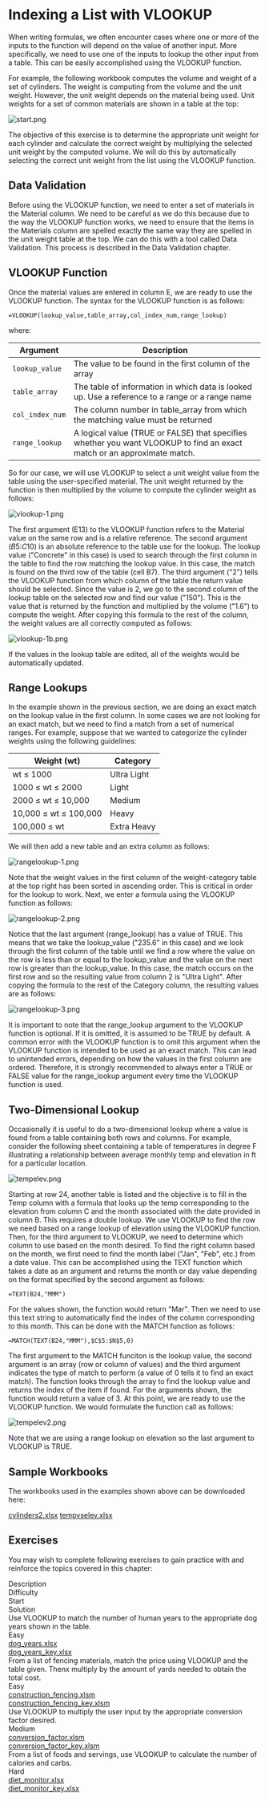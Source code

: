 # Indexing a List with VLOOKUP

When writing formulas, we often encounter cases where one or more of the inputs to the function will depend on the value of another input. More specifically, we need to use one of the inputs to lookup the other input from a table. This can be easily accomplished using the VLOOKUP function.

For example, the following workbook computes the volume and weight of a set of cylinders. The weight is computing from the volume and the unit weight. However, the unit weight depends on the material being used. Unit weights for a set of common materials are shown in a table at the top:

![start.png](images/start.png)

The objective of this exercise is to determine the appropriate unit weight for each cylinder and calculate the correct weight by multiplying the selected unit weight by the computed volume. We will do this by automatically selecting the correct unit weight from the list using the VLOOKUP function.

## Data Validation

Before using the VLOOKUP function, we need to enter a set of materials in the Material column. We need to be careful as we do this because due to the way the VLOOKUP function works, we need to ensure that the items in the Materials column are spelled exactly the same way they are spelled in the unit weight table at the top. We can do this with a tool called Data Validation. This process is described in the Data Validation chapter.

## VLOOKUP Function

Once the material values are entered in column E, we are ready to use the VLOOKUP function. The syntax for the VLOOKUP function is as follows:

```
=VLOOKUP(lookup_value,table_array,col_index_num,range_lookup)
```

where:

| Argument | Description |
|----------------|-----------------------------------------------------------------------------|
| `lookup_value` | The value to be found in the first column of the array |
| `table_array` | The table of information in which data is looked up. Use a reference to a range or a range name |
| `col_index_num` | The column number in table_array from which the matching value must be returned |
| `range_lookup` | A logical value (TRUE or FALSE) that specifies whether you want VLOOKUP to find an exact match or an approximate match. |


So for our case, we will use VLOOKUP to select a unit weight value from the table using the user-specified material. The unit weight returned by the function is then multiplied by the volume to compute the cylinder weight as follows:

![vlookup-1.png](images/vlookup-1.png)

The first argument (E13) to the VLOOKUP function refers to the Material value on the same row and is a relative reference. The second argument ($B$5:$C$10) is an absolute reference to the table use for the lookup. The lookup value ("Concrete" in this case) is used to search through the first column in the table to find the row matching the lookup value. In this case, the match is found on the third row of the table (cell B7). The third argument ("2") tells the VLOOKUP function from which column of the table the return value should be selected. Since the value is 2, we go to the second column of the lookup table on the selected row and find our value ("150"). This is the value that is returned by the function and multiplied by the volume ("1.6") to compute the weight. After copying this formula to the rest of the column, the weight values are all correctly computed as follows:

![vlookup-1b.png](images/vlookup-1b.png)

If the values in the lookup table are edited, all of the weights would be automatically updated.

## Range Lookups

In the example shown in the previous section, we are doing an exact match on the lookup value in the first column. In some cases we are not looking for an exact match, but we need to find a match from a set of numerical ranges. For example, suppose that we wanted to categorize the cylinder weights using the following guidelines:

| Weight (wt) | Category |
|-------------|---------------|
| wt ≤ 1000 | Ultra Light |
| 1000 ≤ wt ≤ 2000 | Light |
| 2000 ≤ wt ≤ 10,000 | Medium |
| 10,000 ≤ wt ≤ 100,000 | Heavy |
| 100,000 ≤ wt | Extra Heavy |

We will then add a new table and an extra column as follows:

![rangelookup-1.png](images/rangelookup-1.png)

Note that the weight values in the first column of the weight-category table at the top right has been sorted in ascending order. This is critical in order for the lookup to work. Next, we enter a formula using the VLOOKUP function as follows:

![rangelookup-2.png](images/rangelookup-2.png)

Notice that the last argument (range_lookup) has a value of TRUE. This means that we take the lookup_value ("235.6" in this case) and we look through the first column of the table until we find a row where the value on the row is less than or equal to the lookup_value and the value on the next row is greater than the lookup_value. In this case, the match occurs on the first row and so the resulting value from column 2 is "Ultra Light". After copying the formula to the rest of the Category column, the resulting values are as follows:

![rangelookup-3.png](images/rangelookup-3.png)

It is important to note that the range_lookup argument to the VLOOKUP function is optional. If it is omitted, it is assumed to be TRUE by default. A common error with the VLOOKUP function is to omit this argument when the VLOOKUP function is intended to be used as an exact match. This can lead to unintended errors, depending on how the values in the first column are ordered. Therefore, it is strongly recommended to always enter a TRUE or FALSE value for the range_lookup argument every time the VLOOKUP function is used.

## Two-Dimensional Lookup

Occasionally it is useful to do a two-dimensional lookup where a value is found from a table containing both rows and columns. For example, consider the following sheet containing a table of temperatures in degree F illustrating a relationship between average monthly temp and elevation in ft for a particular location.

![tempelev.png](images/tempelev.png)

Starting at row 24, another table is listed and the objective is to fill in the Temp column with a formula that looks up the temp corresponding to the elevation from column C and the month associated with the date provided in column B. This requires a double lookup. We use VLOOKUP to find the row we need based on a range lookup of elevation using the VLOOKUP function. Then, for the third argument to VLOOKUP, we need to determine which column to use based on the month desired. To find the right column based on the month, we first need to find the month label ("Jan", "Feb", etc.) from a date value. This can be accomplished using the TEXT function which takes a date as an argument and returns the month or day value depending on the format specified by the second argument as follows:

```
=TEXT(B24,"MMM")
```

For the values shown, the function would return "Mar". Then we need to use this text string to automatically find the index of the column corresponding to this month. This can be done with the MATCH function as follows:

```
=MATCH(TEXT(B24,"MMM"),$C$5:$N$5,0)
```

The first argument to the MATCH funciton is the lookup value, the second argument is an array (row or column of values) and the third argument indicates the type of match to perform (a value of 0 tells it to find an exact match). The function looks through the array to find the lookup value and returns the index of the item if found. For the arguments shown, the function would return a value of 3. At this point, we are ready to use the VLOOKUP function. We would formulate the function call as follows:

![tempelev2.png](images/tempelev2.png)

Note that we are using a range lookup on elevation so the last argument to VLOOKUP is TRUE.

## Sample Workbooks
The workbooks used in the examples shown above can be downloaded here:

[cylinders2.xlsx](files/cylinders2.xlsx) [tempvselev.xlsx](files/tempvselev.xlsx)

## Exercises

You may wish to complete following exercises to gain practice with and reinforce the topics covered in this chapter:

<div class="exercise-grid" data-columns="4">
<div class="exercise-header">Description</div>
<div class="exercise-header">Difficulty</div>
<div class="exercise-header">Start</div>
<div class="exercise-header">Solution</div>
<div class="exercise-cell">Use VLOOKUP to match the number of human years to the appropriate dog years shown in the table.</div>
<div class="exercise-cell">Easy</div>
<div class="exercise-cell"><a href="files/dog_years.xlsx">dog_years.xlsx</a></div>
<div class="exercise-cell"><a href="files/dog_years_key.xlsx">dog_years_key.xlsx</a></div>
<div class="exercise-cell">From a list of fencing materials, match the price using VLOOKUP and the table given. Thenx multiply by the amount of yards needed to obtain the total cost.</div>
<div class="exercise-cell">Easy</div>
<div class="exercise-cell"><a href="files/construction_fencing.xlsm">construction_fencing.xlsm</a></div>
<div class="exercise-cell"><a href="files/construction_fencing_key.xlsm">construction_fencing_key.xlsm</a></div>
<div class="exercise-cell">Use VLOOKUP to multiply the user input by the appropriate conversion factor desired.</div>
<div class="exercise-cell">Medium</div>
<div class="exercise-cell"><a href="files/conversion_factor.xlsm">conversion_factor.xlsm</a></div>
<div class="exercise-cell"><a href="files/conversion_factor_key.xlsm">conversion_factor_key.xlsm</a></div>
<div class="exercise-cell">From a list of foods and servings, use VLOOKUP to calculate the number of calories and carbs.</div>
<div class="exercise-cell">Hard</div>
<div class="exercise-cell"><a href="files/diet_monitor.xlsx">diet_monitor.xlsx</a></div>
<div class="exercise-cell"><a href="files/diet_monitor_key.xlsx">diet_monitor_key.xlsx</a></div>
</div>
